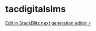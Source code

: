 # tacdigitalslms

[Edit in StackBlitz next generation editor ⚡️](https://stackblitz.com/~/github.com/tomiwaale/tacdigitalslms)